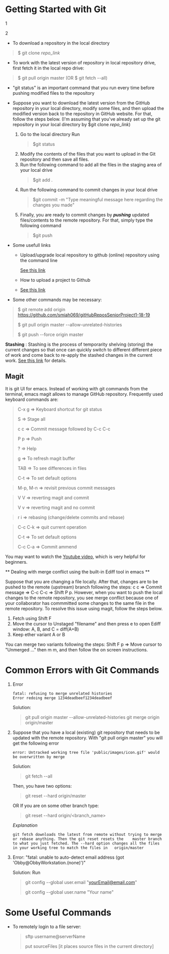 # Getting Started with Git


1

2

* To download a repository in the local directory

>$ git clone *repo_link*


* To work with the  latest version of repository in local repository drive, first fetch it in the local repo drive:


>$ git pull origin master       (OR  $ git fetch --all)

* "git status" is an important command that you run every time before pushing modified files to the repository

* Suppose you want to download the latest version from the GitHub repository in your local directory, modify some files, and then upload the modified version back to the repository in GitHub website. For that, follow the steps below. (I'm assuming that you've already set up the git repository in your local directory by $git clone *repo_link*)

	1. Go to the local directory Run
	   >$git status
	1. Modify the contents of the files that you want to upload in the Git repository and then save all files.
	1. Run the following command to add all the files in the staging area of your local drive 
	   >$git add . 
   1. Run the following command to commit changes in your local drive 
	  >$git commit -m "Type meaningful message here regarding the changes you made" 
  1. Finally, you are ready to commit changes by ***pushing*** updated files/contents to the  remote repository. For that,
	  simply type the following command
	  >$git push 


* Some usefull links 

  * Upload/upgrade local repository to github (online) repository using the command line

    [See this link](https://help.github.com/en/articles/adding-a-file-to-a-repository-using-the-command-line)

  * How to upload a project to Github

  * [See this link](https://stackoverflow.com/questions/12799719/how-to-upload-a-project-to-github)


* Some other commands may be necessary:

>$ git remote add origin https://github.com/smiah069/gitHubReposSeniorProject1-18-19
>
>$  git pull origin master --allow-unrelated-histories
>
>$ git push --force origin master


**Stashing**
: Stashing is the process of temporarity shelving (storing) the current changes so that once can quickly switch to different different piece of work and come back to re-apply the stashed changes in the current work. [See this link](https://www.atlassian.com/git/tutorials/saving-changes/git-stash) for details. 



## Magit

It is git UI for emacs. Instead of working with git commands from the terminal, emacs magit allows to manage GitHub repository. Frequently used keyboard commands are:

> C-x g => Keyboard shortcut for git status
>
> S   => Stage all
>
> c c => Commit message  followed by C-c C-c
>
> P p => Push
>
>?  => Help 
>
> g => To refresh magit buffer
>
> TAB => To see differences in files 
>
> C-t => To set default options 

>M-p, M-n  => revisit previous commit messages

>V V   => reverting magit and commit
>
>V v  => reverting magit and no commit

>r i => rebasing   (change/delete commits and rebase)

>C-c C-k => quit current operation
>
> C-t => To set default options  
>
> C-c C-a => Commit ammend

You may want to watch the [Youtube video](https://www.youtube.com/watch?v=vQO7F2Q9DwA), which is very helpful for beginners.  

** Dealing with merge conflict using the built-in Ediff tool in emacs **

Suppose that you are changing a file locally. After that, changes are to be pushed to the remote (upstream) branch following the steps: c c => Commit message => C-c C-c => Shift P p.  However, when you want to push the local changes to the remote repository, you see merge conflict because one of your collaborator has commmitted some changes to the same file in the remote repository. To resolve this issue using magit, follow the steps below.

1. Fetch using Shift F
1. Move the cursor to Unstaged "filename" and then press e to open Ediff window: A, B, and C = diff(A+B)
1. Keep ether variant A or B


You can merge two variants following the steps: Shift F p => Move cursor to "Unmerged ..." then m m, and then follow the on screen instructions. 

# Common Errors with Git Commands

1. Error
   ~~~
   fatal: refusing to merge unrelated histories
   Error redoing merge 1234deadbeef1234deadbeef
   ~~~

	Solution: 

	> git pull origin master --allow-unrelated-histories
	> git merge origin origin/master 

1. Suppose that you have a local (existing) git repository that needs to be updated with the remote repository. With "git pull    origin master" you will get the following error

	~~~
	error: Untracked working tree file 'public/images/icon.gif' would be overwritten by merge
	~~~

	Solution: 

	>git fetch --all

	Then, you have two options:

	>git reset --hard origin/master

	OR If you are on some other branch type:

	>git reset --hard origin/<branch_name>

	*Explanation* 
	~~~
	git fetch downloads the latest from remote without trying to merge or rebase anything. Then the git reset resets the    master branch to what you just fetched. The --hard option changes all the files in your working tree to match the files in   origin/master
	~~~

1. Error: "fatal: unable to auto-detect email address (got 'Obby@ObbyWorkstation.(none)')"

	Solution: Run 
	>git config --global user.email "yourEmail@email.com"
	>
	>git config --global user.name "Your name"


# Some Useful Commands

  * To remotely login to a file server:
    >sftp username@serverName
    >
    >put sourceFiles       [it places source files in the current directory]




